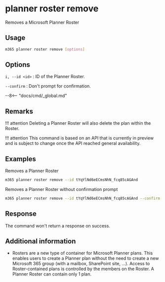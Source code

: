 # planner roster remove

Removes a Microsoft Planner Roster

## Usage

```sh
m365 planner roster remove [options]
```

## Options

`i, --id <id>`
: ID of the Planner Roster.

`--confirm`
: Don't prompt for confirmation.

--8<-- "docs/cmd/_global.md"

## Remarks
!!! attention
    Deleting a Planner Roster will also delete the plan within the Roster.

!!! attention
    This command is based on an API that is currently in preview and is subject to change once the API reached general availability.

## Examples

Removes a Planner Roster

```sh
m365 planner roster remove --id tYqYlNd6eECmsNhN_fcq85cAGAnd
```

Removes a Planner Roster without confirmation prompt

```sh
m365 planner roster remove --id tYqYlNd6eECmsNhN_fcq85cAGAnd --confirm
```

## Response

The command won't return a response on success.

## Additional information
- Rosters are a new type of container for Microsoft Planner plans. This enables users to create a Planner plan without the need to create a new Microsoft 365 group (with a mailbox, SharePoint site, ...). Access to Roster-contained plans is controlled by the members on the Roster. A Planner Roster can contain only 1 plan.

